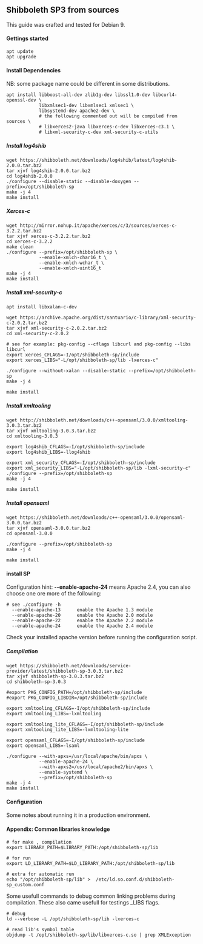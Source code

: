 Shibboleth SP3 from sources
---------------------------
This guide was crafted and tested for Debian 9.

#### Gettings started
````
apt update
apt upgrade
````

#### Install Dependencies
NB: some package name could be different in some distributions.
````
apt install libboost-all-dev zlib1g-dev libssl1.0-dev libcurl4-openssl-dev \
            libxmlsec1-dev libxmlsec1 xmlsec1 \
            libsystemd-dev apache2-dev \
            # the following commented out will be compiled from sources \
            # libxerces2-java libxerces-c-dev libxerces-c3.1 \
            # libxml-security-c-dev xml-security-c-utils
````

##### Install log4shib
````
wget https://shibboleth.net/downloads/log4shib/latest/log4shib-2.0.0.tar.bz2
tar xjvf log4shib-2.0.0.tar.bz2
cd log4shib-2.0.0
./configure --disable-static --disable-doxygen --prefix=/opt/shibboleth-sp
make -j 4
make install
````

##### Xerces-c
````
wget http://mirror.nohup.it/apache/xerces/c/3/sources/xerces-c-3.2.2.tar.bz2
tar xjvf xerces-c-3.2.2.tar.bz2
cd xerces-c-3.2.2
make clean
./configure --prefix=/opt/shibboleth-sp \
            --enable-xmlch-char16_t \
            --enable-xmlch-wchar_t \
            --enable-xmlch-uint16_t
make -j 4
make install
````

##### Install xml-security-c
````
apt install libxalan-c-dev

wget https://archive.apache.org/dist/santuario/c-library/xml-security-c-2.0.2.tar.bz2
tar xjvf xml-security-c-2.0.2.tar.bz2
cd xml-security-c-2.0.2

# see for example: pkg-config --cflags libcurl and pkg-config --libs libcurl
export xerces_CFLAGS=-I/opt/shibboleth-sp/include
export xerces_LIBS="-L/opt/shibboleth-sp/lib -lxerces-c"

./configure --without-xalan --disable-static --prefix=/opt/shibboleth-sp 
make -j 4

make install
````

##### Install xmltooling
````
wget http://shibboleth.net/downloads/c++-opensaml/3.0.0/xmltooling-3.0.3.tar.bz2
tar xjvf xmltooling-3.0.3.tar.bz2
cd xmltooling-3.0.3

export log4shib_CFLAGS=-I/opt/shibboleth-sp/include
export log4shib_LIBS=-llog4shib

export xml_security_CFLAGS=-I/opt/shibboleth-sp/include
export xml_security_LIBS="-L/opt/shibboleth-sp/lib -lxml-security-c"
./configure --prefix=/opt/shibboleth-sp 
make -j 4

make install
````

##### Install opensaml
````
wget https://shibboleth.net/downloads/c++-opensaml/3.0.0/opensaml-3.0.0.tar.bz2
tar xjvf opensaml-3.0.0.tar.bz2
cd opensaml-3.0.0

./configure --prefix=/opt/shibboleth-sp 
make -j 4

make install
````

#### install SP

Configuration hint: 
**--enable-apache-24** means Apache 2.4, you can also choose one ore more of the following:
````
# see ./configure -h
  --enable-apache-13      enable the Apache 1.3 module
  --enable-apache-20      enable the Apache 2.0 module
  --enable-apache-22      enable the Apache 2.2 module
  --enable-apache-24      enable the Apache 2.4 module
````
Check your installed apache version before running the configuration script.

##### Compilation
````
wget https://shibboleth.net/downloads/service-provider/latest/shibboleth-sp-3.0.3.tar.bz2
tar xjvf shibboleth-sp-3.0.3.tar.bz2
cd shibboleth-sp-3.0.3

#export PKG_CONFIG_PATH=/opt/shibboleth-sp/include
#export PKG_CONFIG_LIBDIR=/opt/shibboleth-sp/include

export xmltooling_CFLAGS=-I/opt/shibboleth-sp/include
export xmltooling_LIBS=-lxmltooling

export xmltooling_lite_CFLAGS=-I/opt/shibboleth-sp/include
export xmltooling_lite_LIBS=-lxmltooling-lite

export opensaml_CFLAGS=-I/opt/shibboleth-sp/include
export opensaml_LIBS=-lsaml

./configure --with-apxs=/usr/local/apache/bin/apxs \
            --enable-apache-24 \
            --with-apxs2=/usr/local/apache2/bin/apxs \
            --enable-systemd \
            --prefix=/opt/shibboleth-sp 
make -j 4
make install
````

#### Configuration
Some notes about running it in a production environment.

#### Appendix: Common libraries knowledge
````
# for make , compilation
export LIBRARY_PATH=$LIBRARY_PATH:/opt/shibboleth-sp/lib

# for run
export LD_LIBRARY_PATH=$LD_LIBRARY_PATH:/opt/shibboleth-sp/lib

# extra for automatic run
echo "/opt/shibboleth-sp/lib" >  /etc/ld.so.conf.d/shibboleth-sp_custom.conf 
````

Some usefull commands to debug common linking problems during compilation.
These also came usefull for testings _LIBS flags.
````
# debug
ld --verbose -L /opt/shibboleth-sp/lib -lxerces-c

# read lib's symbol table 
objdump -t /opt/shibboleth-sp/lib/libxerces-c.so | grep XMLException
````
